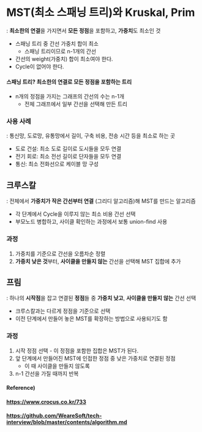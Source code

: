 # MST(최소 스패닝 트리)와 Kruskal, Prim

: **최소한의 연결**을 가지면서 **모든 정점**을 포함하고, **가중치**도 최소인 것



* 스패닝 트리 중 간선 가중치 합이 최소
  * 스패닝 트리이므로 n-1개의 간선
* 간선의 weight(가중치) 합이 최소여야 한다.
* Cycle이 없어야 한다.

#### 스패닝 트리? **최소한의 연결**로 모든 **정점을 포함**하는 트리

* n개의 정점을 가지는 그래프의 간선의 수는 n-1개
  * 전체 그래프에서 일부 간선을 선택해 만든 트리



### 사용 사례

: 통신망, 도로망, 유통망에서 길이, 구축 비용, 전송 시간 등을 최소로 하는 곳

* 도로 건설: 최소 도로 길이로 도시들을 모두 연결
* 전기 회로: 최소 전선 길이로 단자들을 모두 연결
* 통신: 최소 전화선으로 케이블 망 구성





## 크루스칼

: 전체에서 **가중치가 작은 간선부터 연결** (그리디 알고리즘)해 MST를 만드는 알고리즘

* 각 단계에서 Cycle을 이루지 않는 최소 비용 간선 선택
* 부모노드 병합하고, 사이클 확인하는 과정에서 보통 union-find 사용



### 과정

1. 가중치를 기준으로 간선을 오름차순 정렬
2. **가중치 낮은 것**부터, **사이클을 만들지 않는** 간선을 선택해 MST 집합에 추가





## 프림

: 하나의 **시작점**을 잡고 연결된 **정점**들 중 **가중치 낮고**, **사이클을 만들지 않는** 간선 선택

* 크루스칼과는 다르게 정점을 기준으로 선택
* 이전 단계에서 만들어 놓은 MST를 확장하는 방법으로 사용되기도 함



### 과정

1. 시작 정점 선택 - 이 정점을 포함한 집합은 MST가 된다.
2. 앞 단계에서 만들어진 MST에 인접한 정점 중 낮은 가중치로 연결된 정점
   * 이 때 사이클을 만들지 않도록
3. n-1 간선을 가질 때까지 반복





#### Reference)

#### https://www.crocus.co.kr/733

#### https://github.com/WeareSoft/tech-interview/blob/master/contents/algorithm.md